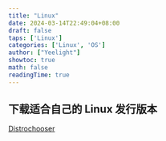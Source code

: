 ```yaml
---
title: "Linux"
date: 2024-03-14T22:49:04+08:00
draft: false
taps: ['Linux']
categories: ['Linux', 'OS']
author: ["Yeelight"]
showtoc: true
math: false
readingTime: true
---
```


## 下载适合自己的 Linux 发行版本

[Distrochooser](https://distrochooser.de/zh-cn)
